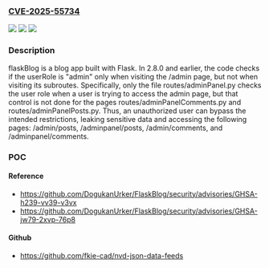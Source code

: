 ### [CVE-2025-55734](https://cve.mitre.org/cgi-bin/cvename.cgi?name=CVE-2025-55734)
![](https://img.shields.io/static/v1?label=Product&message=FlaskBlog&color=blue)
![](https://img.shields.io/static/v1?label=Version&message=%3C%3D%202.8.0%20&color=brightgreen)
![](https://img.shields.io/static/v1?label=Vulnerability&message=CWE-862%3A%20Missing%20Authorization&color=brightgreen)

### Description

flaskBlog is a blog app built with Flask. In 2.8.0 and earlier, the code checks if the userRole is "admin" only when visiting the /admin page, but not when visiting its subroutes. Specifically, only the file routes/adminPanel.py checks the user role when a user is trying to access the admin page, but that control is not done for the pages routes/adminPanelComments.py and routes/adminPanelPosts.py. Thus, an unauthorized user can bypass the intended restrictions, leaking sensitive data and accessing the following pages: /admin/posts, /adminpanel/posts, /admin/comments, and /adminpanel/comments.

### POC

#### Reference
- https://github.com/DogukanUrker/FlaskBlog/security/advisories/GHSA-h239-vv39-v3vx
- https://github.com/DogukanUrker/FlaskBlog/security/advisories/GHSA-jw79-2xvp-76p8

#### Github
- https://github.com/fkie-cad/nvd-json-data-feeds

